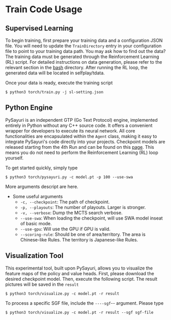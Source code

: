 # Train Code Usage

## Supervised Learning


To begin training, first prepare your training data and a configuration JSON file. You will need to update the ```TrainDirectory``` entry in your configuration file to point to your training data path. You may ask how to find out the data?  The training data must be generated through the Reinforcement Learning (RL) script. For detailed instructions on data generation, please refer to the relevant section in the [bash](../bash/README.md) directory. After running the RL loop, the generated data will be located in selfplay/tdata. 

Once your data is ready, execute the training script

    $ python3 torch/train.py -j sl-setting.json


## Python Engine

PySayuri is an independent GTP (Go Text Protocol) engine, implemented entirely in Python without any C++ source code. It offers a convenient wrapper for developers to execute its neural network. All core functionalities are encapsulated within the ```Agent``` class, making it easy to integrate PySayuri's code directly into your projects. Checkpoint models are released starting from the 4th Run and can be found on this [page](../docs/MODEL.md). This means you do not need to perform the Reinforcement Learning (RL) loop yourself.

To get started quickly, simply type

    $ python3 torch/pysayuri.py -c model.pt -p 100 --use-swa

More arguments descript are here.

- Some useful arguments
    - ```-c, --checkpoint```: The path of checkpoint.
    - ```-p, --playouts```: The number of playouts. Larger is stronger.
    - ```-v, --verbose```: Dump the MCTS search verbose.
    - ```--use-swa```: When loading the checkpoint, will use SWA model inseat of basic mode.
    - ```--use-gpu```: Will use the GPU if GPU is valid.
    - ```--scoring-rule```: Should be one of area/territory. The area is Chinese-like Rules. The territory is Japanese-like Rules.

## Visualization Tool

This experimental tool, built upon PySayuri, allows you to visualize the feature maps of the policy and value heads. First, please download the desired checkpoint model. Then, execute the following script. The result pictures will be saved in the ```result```


    $ python3 torch/visualize.py -c model.pt -r result

To process a specific SGF file, include the ```----sgf```-- argument. Please type

    $ python3 torch/visualize.py -c model.pt -r result --sgf sgf-file

